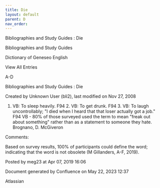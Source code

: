 ```yaml
---
title: Die
layout: default
parent: D
nav_order:
---
```


Bibliographies and Study Guides : Die

Bibliographies and Study Guides

Dictionary of Geneseo English

View All Entries

A-D

Bibliographies and Study Guides : Die

Created by  Unknown User (bli2), last modified on Nov 27, 2008

1. VB: To sleep heavily. F94 2. VB: To get drunk. F94 3. VB: To laugh uncontrollably; &quot;I died when I heard that that loser actually got a job.&quot; F94 VB - 80% of those surveyed used the term to mean &quot;freak out about something&quot; rather than as a statement to someone they hate. Brognano, D. McGiveron

Comments:

Based on survey results, 100% of participants could define the word; indicating that the word is not obsolete (M Gillanders, A-F, 2019).

Posted by meg23 at Apr 07, 2019 16:06

Document generated by Confluence on May 22, 2023 12:37

Atlassian
